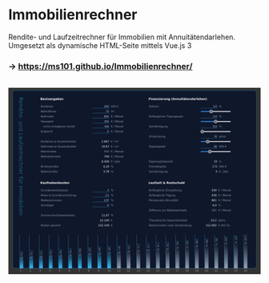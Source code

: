 # Immobilienrechner
Rendite- und Laufzeitrechner für Immobilien mit Annuitätendarlehen.\
Umgesetzt als dynamische HTML-Seite mittels Vue.js 3

### → https://ms101.github.io/Immobilienrechner/
\
![Screenshot](screen.png)
